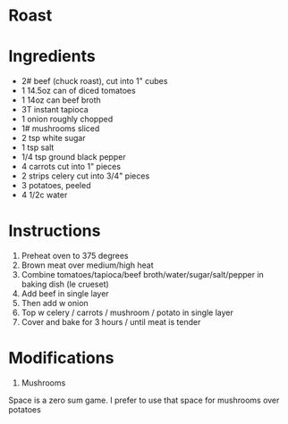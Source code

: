 # Roast

# Ingredients

- 2# beef (chuck roast), cut into 1" cubes
- 1 14.5oz can of diced tomatoes
- 1 14oz can beef broth
- 3T instant tapioca
- 1 onion roughly chopped
- 1# mushrooms sliced
- 2 tsp white sugar
- 1 tsp salt
- 1/4 tsp ground black pepper
- 4 carrots cut into 1" pieces
- 2 strips celery cut into 3/4" pieces
- 3 potatoes, peeled
- 4 1/2c water

# Instructions

1. Preheat oven to 375 degrees
2. Brown meat over medium/high heat
3. Combine tomatoes/tapioca/beef broth/water/sugar/salt/pepper in baking dish (le crueset)
4. Add beef in single layer
5. Then add w onion
6. Top w celery / carrots / mushroom / potato in single layer
7. Cover and bake for 3 hours / until meat is tender

# Modifications

1. Mushrooms

Space is a zero sum game. I prefer to use that space for mushrooms over potatoes



